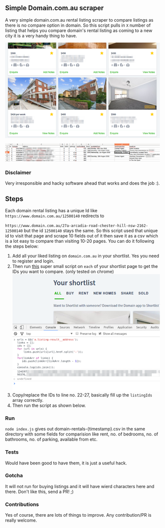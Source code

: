 ## Simple Domain.com.au scraper

A very simple domain.com.au rental listing scraper to compare listings as there is no compare
option in domain. So this script pulls in `X` number of listing that helps you compare domain's
rental listing as coming to a new city it is a very handy thing to have.

![From domain shortlist listing](https://github.com/geshan/domain-scraper/raw/master/readme-images/shortlist-listing.png)

![to a csv file](https://github.com/geshan/domain-scraper/raw/master/readme-images/csv-listing.png)

### Disclaimer

Very irresponsible and hacky software ahead that works and does the job :).

## Steps

Each domain rental listing has a unique Id like `https://www.domain.com.au/12500140` redirects to

`https://www.domain.com.au/27a-arcadia-road-chester-hill-nsw-2162-12500140` but the id `12500140`
stays the same. So this script used that unique id to visit that page and scrape 10 fields out of it then save it as a csv which is a lot easy to compare than visiting 10-20 pages. You can do it following the steps below:

1. Add all your liked listing on `domain.com.au` in your shortlist. Yes you need to register and login.
1. Then run [this](https://gist.github.com/geshan/378be819646682c715e38a653c680401) super small script on `each` of your shortlist page to get the IDs you want to compare. (only tested on chrome)
![script run on chrome](https://github.com/geshan/domain-scraper/raw/master/readme-images/shortlist-to-ids-js.png)
1. Copy/replace the IDs to line no. 22-27, basically fill up the `listingIds` array correctly.
1. Then run the script as shown below.

### Run

`node index.js` gives out domain-rentals-{timestamp}.csv in the same directory with some fields for comparision like rent, no. of bedrooms, no. of bathrooms, no. of parking, available from etc.

### Tests

Would have been good to have them, it is just a useful hack. 

### Gotcha

It will not run for buying listings and it will have wierd characters here and there. Don't like this, send a PR! ;)

### Contributions

Yes of course, there are lots of things to improve. Any contribution/PR is really welcome.
